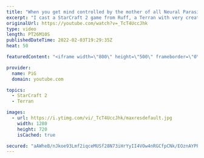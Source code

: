 ```yaml
---
title: "When you get mind controlled by the mother of all Neural Parasites! | Diamond in the Ruff #63"
excerpt: "I cast a StarCraft 2 game from Ruff, a Terran with very creative gameplay. How will he ruff up his Zerg opponent when they land the SICKEST neural parasite on all his battle cruisers?!  💎 Diamond in the Ruff: https://www.youtube.com/playlist?list=PLFUDU8AOevUfdEq20wYq8Sm9z3sc1yn0l 💎 Follow Ruff: https://www.twitch.tv/ruff_stuff_tv"
originalUrl: https://youtube.com/watch?v=_TcT4UccJhk
type: video
length: PT26M10S
publishedDateTime: 2022-02-03T19:29:35Z
heat: 50

featuredContent: "<iframe width=\"800\" height=\"500\" frameborder=\"0\" src=\"https://www.youtube.com/embed/_TcT4UccJhk\" allow=\"accelerometer; autoplay; encrypted-media; gyroscope; picture-in-picture\" allowfullscreen></iframe>"

provider:
  name: PiG
  domain: youtube.com

topics:
  - StarCraft 2
  - Terran

images:
  - url: https://i.ytimg.com/vi/_TcT4UccJhk/maxresdefault.jpg
    width: 1280
    height: 720
    isCached: true

secured: "aAWheB/nJkoe93Lmf2iqceMUSf28N73iHrYyII4VOw4nRGCfpCNk/EOznAYPPiZGppBYdFOWm3UMLmRhKtaUZVzy4XhzFmczsPpoD01GrMVHZZrxRs+p5ikFFhu6DtuwxpLdAVCJtMVkqHdUX77VkFdj7X8K1smuUtRcKCDBlz16yXtsnLC1XBsoCkI9v7W8wLh75iVw1P/aqEhoEX1YwFCHlS3DnTv3ICMN+jX/LbCcruZ9ErOoPWDxuuRz1i7t1rOnr//Yp8Tf0PVTVZXhLnEdcevd7C4lv7iC0gTlhgbYju6UvsdOvdQVtZCyYpLBq14ih3hssDAQZSLReVKj9OHHWcQ8tLJqjuKdNFBmT76BixbKJ2m1Jy1Gx6Zplc3rF2l6MLEGNXwZGsI7vmKZBIaYMaxug2CVZdJfI2+8uy4=;W8f2/sE8KPKFSgLJgD0rGQ=="
---
```


